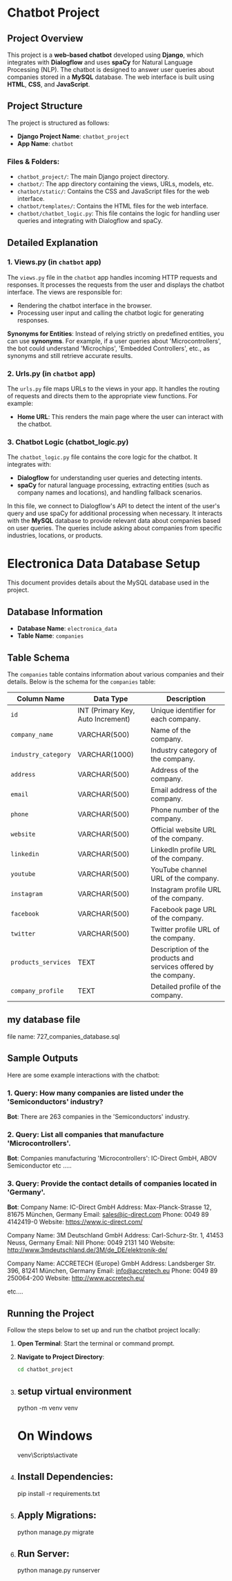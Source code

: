# Chatbot Project

## Project Overview

This project is a **web-based chatbot** developed using **Django**, which integrates with **Dialogflow** and uses **spaCy** for Natural Language Processing (NLP). The chatbot is designed to answer user queries about companies stored in a **MySQL** database. The web interface is built using **HTML**, **CSS**, and **JavaScript**.

## Project Structure

The project is structured as follows:
- **Django Project Name**: `chatbot_project`
- **App Name**: `chatbot`

### Files & Folders:
- `chatbot_project/`: The main Django project directory.
- `chatbot/`: The app directory containing the views, URLs, models, etc.
- `chatbot/static/`: Contains the CSS and JavaScript files for the web interface.
- `chatbot/templates/`: Contains the HTML files for the web interface.
- `chatbot/chatbot_logic.py`: This file contains the logic for handling user queries and integrating with Dialogflow and spaCy.

## Detailed Explanation

### 1. **Views.py** (in `chatbot` app)

The `views.py` file in the `chatbot` app handles incoming HTTP requests and responses. It processes the requests from the user and displays the chatbot interface. The views are responsible for:
- Rendering the chatbot interface in the browser.
- Processing user input and calling the chatbot logic for generating responses.

**Synonyms for Entities**:
Instead of relying strictly on predefined entities, you can use **synonyms**. For example, if a user queries about 'Microcontrollers', the bot could understand 'Microchips', 'Embedded Controllers', etc., as synonyms and still retrieve accurate results.
  
### 2. **Urls.py** (in `chatbot` app)

The `urls.py` file maps URLs to the views in your app. It handles the routing of requests and directs them to the appropriate view functions. For example:
- **Home URL**: This renders the main page where the user can interact with the chatbot.

### 3. **Chatbot Logic (chatbot_logic.py)**

The `chatbot_logic.py` file contains the core logic for the chatbot. It integrates with:
- **Dialogflow** for understanding user queries and detecting intents.
- **spaCy** for natural language processing, extracting entities (such as company names and locations), and handling fallback scenarios.
  
In this file, we connect to Dialogflow's API to detect the intent of the user's query and use spaCy for additional processing when necessary. It interacts with the **MySQL** database to provide relevant data about companies based on user queries. The queries include asking about companies from specific industries, locations, or products.

# Electronica Data Database Setup

This document provides details about the MySQL database used in the project.

## Database Information
- **Database Name**: `electronica_data`
- **Table Name**: `companies`

## Table Schema
The `companies` table contains information about various companies and their details. Below is the schema for the `companies` table:

| Column Name       | Data Type        | Description                                      |
|--------------------|------------------|--------------------------------------------------|
| `id`              | INT (Primary Key, Auto Increment) | Unique identifier for each company.            |
| `company_name`    | VARCHAR(500)     | Name of the company.                            |
| `industry_category` | VARCHAR(1000)  | Industry category of the company.               |
| `address`         | VARCHAR(500)     | Address of the company.                         |
| `email`           | VARCHAR(500)     | Email address of the company.                   |
| `phone`           | VARCHAR(500)     | Phone number of the company.                    |
| `website`         | VARCHAR(500)     | Official website URL of the company.            |
| `linkedin`        | VARCHAR(500)     | LinkedIn profile URL of the company.            |
| `youtube`         | VARCHAR(500)     | YouTube channel URL of the company.             |
| `instagram`       | VARCHAR(500)     | Instagram profile URL of the company.           |
| `facebook`        | VARCHAR(500)     | Facebook page URL of the company.               |
| `twitter`         | VARCHAR(500)     | Twitter profile URL of the company.             |
| `products_services` | TEXT           | Description of the products and services offered by the company. |
| `company_profile` | TEXT             | Detailed profile of the company.                |

## my database file
 file name: 727_companies_database.sql

## Sample Outputs

Here are some example interactions with the chatbot:

### 1. **Query**: How many companies are listed under the 'Semiconductors' industry?

**Bot**: There are 263 companies in the 'Semiconductors' industry.

### 2. **Query**: List all companies that manufacture 'Microcontrollers'.

**Bot**: Companies manufacturing 'Microcontrollers': IC-Direct GmbH, ABOV Semiconductor etc .....

### 3. **Query**: Provide the contact details of companies located in 'Germany'.

**Bot**:  Company Name: IC-Direct GmbH Address: Max-Planck-Strasse 12, 81675 München, Germany Email: sales@ic-direct.com Phone: 0049 89 4142419-0 Website: https://www.ic-direct.com/

Company Name: 3M Deutschland GmbH Address: Carl-Schurz-Str. 1, 41453 Neuss, Germany Email: Nill Phone: 0049 2131 140 Website: http://www.3mdeutschland.de/3M/de_DE/elektronik-de/

Company Name: ACCRETECH (Europe) GmbH Address: Landsberger Str. 396, 81241 München, Germany Email: info@accretech.eu Phone: 0049 89 250064-200 Website: http://www.accretech.eu/

etc....



## Running the Project

Follow the steps below to set up and run the chatbot project locally:

1. **Open Terminal**: Start the terminal or command prompt.
   
2. **Navigate to Project Directory**:
   ```bash
   cd chatbot_project
3. ## setup virtual environment 
    python -m venv venv
    # On Windows
    venv\Scripts\activate
4. ## Install Dependencies:
    pip install -r requirements.txt

5. ## Apply Migrations:
    python manage.py migrate

6. ## Run Server:
    python manage.py runserver